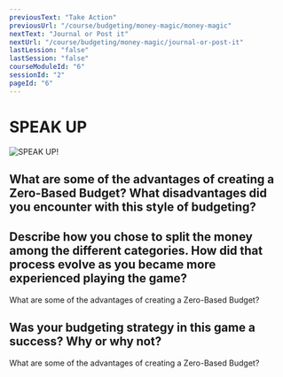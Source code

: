 ```yaml
---
previousText: "Take Action"
previousUrl: "/course/budgeting/money-magic/money-magic"
nextText: "Journal or Post it"
nextUrl: "/course/budgeting/money-magic/journal-or-post-it"
lastLession: "false"
lastSession: "false"
courseModuleId: "6"
sessionId: "2"
pageId: "6"
---
```



# SPEAK UP

![SPEAK UP!](/assets/img/lets-talk-about-it.png) 

## What are some of the advantages of creating a Zero-Based Budget? What disadvantages did you encounter with this style of budgeting?
<sparkle-feed-post assignment-name="What are some of the advantages of creating a Zero-Based Budget?" ></sparkle-feed-post>

## Describe how you chose to split the money among the different categories. How did that process evolve as you became more experienced playing the game? 
<sparkle-feed-post assignment-name="Describe how you chose to split the money among the different categories." >What are some of the advantages of creating a Zero-Based Budget?</sparkle-feed-post>

## Was your budgeting strategy in this game a success? Why or why not?
<sparkle-feed-post assignment-name="What are some of the advantages of creating a Zero-Based Budget?" >What are some of the advantages of creating a Zero-Based Budget?</sparkle-feed-post>
